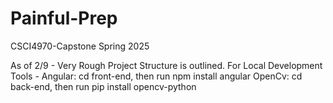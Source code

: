 # Painful-Prep
CSCI4970-Capstone Spring 2025

As of 2/9 - Very Rough Project Structure is outlined. 
For Local Development Tools - 
    Angular: cd front-end, then run npm install angular
    OpenCv: cd back-end, then run pip install opencv-python
